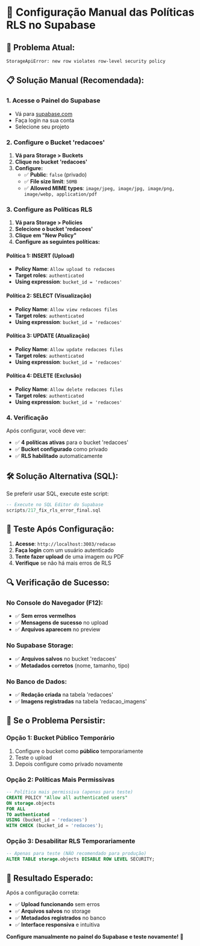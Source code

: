 # 🔧 Configuração Manual das Políticas RLS no Supabase

## 🚨 **Problema Atual:**
```
StorageApiError: new row violates row-level security policy
```

## 📋 **Solução Manual (Recomendada):**

### **1. Acesse o Painel do Supabase**
- Vá para [supabase.com](https://supabase.com)
- Faça login na sua conta
- Selecione seu projeto

### **2. Configure o Bucket 'redacoes'**
1. **Vá para Storage > Buckets**
2. **Clique no bucket 'redacoes'**
3. **Configure:**
   - ✅ **Public**: `false` (privado)
   - ✅ **File size limit**: `50MB`
   - ✅ **Allowed MIME types**: `image/jpeg, image/jpg, image/png, image/webp, application/pdf`

### **3. Configure as Políticas RLS**
1. **Vá para Storage > Policies**
2. **Selecione o bucket 'redacoes'**
3. **Clique em "New Policy"**
4. **Configure as seguintes políticas:**

#### **Política 1: INSERT (Upload)**
- **Policy Name**: `Allow upload to redacoes`
- **Target roles**: `authenticated`
- **Using expression**: `bucket_id = 'redacoes'`

#### **Política 2: SELECT (Visualização)**
- **Policy Name**: `Allow view redacoes files`
- **Target roles**: `authenticated`
- **Using expression**: `bucket_id = 'redacoes'`

#### **Política 3: UPDATE (Atualização)**
- **Policy Name**: `Allow update redacoes files`
- **Target roles**: `authenticated`
- **Using expression**: `bucket_id = 'redacoes'`

#### **Política 4: DELETE (Exclusão)**
- **Policy Name**: `Allow delete redacoes files`
- **Target roles**: `authenticated`
- **Using expression**: `bucket_id = 'redacoes'`

### **4. Verificação**
Após configurar, você deve ver:
- ✅ **4 políticas ativas** para o bucket 'redacoes'
- ✅ **Bucket configurado** como privado
- ✅ **RLS habilitado** automaticamente

## 🛠️ **Solução Alternativa (SQL):**

Se preferir usar SQL, execute este script:

```sql
-- Execute no SQL Editor do Supabase
scripts/217_fix_rls_error_final.sql
```

## 🧪 **Teste Após Configuração:**

1. **Acesse**: `http://localhost:3003/redacao`
2. **Faça login** com um usuário autenticado
3. **Tente fazer upload** de uma imagem ou PDF
4. **Verifique** se não há mais erros de RLS

## 🔍 **Verificação de Sucesso:**

### **No Console do Navegador (F12):**
- ✅ **Sem erros vermelhos**
- ✅ **Mensagens de sucesso** no upload
- ✅ **Arquivos aparecem** no preview

### **No Supabase Storage:**
- ✅ **Arquivos salvos** no bucket 'redacoes'
- ✅ **Metadados corretos** (nome, tamanho, tipo)

### **No Banco de Dados:**
- ✅ **Redação criada** na tabela 'redacoes'
- ✅ **Imagens registradas** na tabela 'redacao_imagens'

## 🚨 **Se o Problema Persistir:**

### **Opção 1: Bucket Público Temporário**
1. Configure o bucket como **público** temporariamente
2. Teste o upload
3. Depois configure como privado novamente

### **Opção 2: Políticas Mais Permissivas**
```sql
-- Política mais permissiva (apenas para teste)
CREATE POLICY "Allow all authenticated users" 
ON storage.objects 
FOR ALL 
TO authenticated 
USING (bucket_id = 'redacoes')
WITH CHECK (bucket_id = 'redacoes');
```

### **Opção 3: Desabilitar RLS Temporariamente**
```sql
-- Apenas para teste (NÃO recomendado para produção)
ALTER TABLE storage.objects DISABLE ROW LEVEL SECURITY;
```

## 🎯 **Resultado Esperado:**

Após a configuração correta:
- ✅ **Upload funcionando** sem erros
- ✅ **Arquivos salvos** no storage
- ✅ **Metadados registrados** no banco
- ✅ **Interface responsiva** e intuitiva

**Configure manualmente no painel do Supabase e teste novamente!** 🚀 